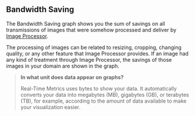 ## Bandwidth Saving

The Bandwidth Saving graph shows you the sum of savings on all transmissions of images that were somehow processed and deliver by [Image Processor](https://www.azion.com/en/documentation/products/edge-application/image-processor/).

The processing of images can be related to resizing, cropping, changing quality, or any other feature that Image Processor provides. If an image had any kind of treatment through Image Processor, the savings of those images in your domain are shown in the graph.

> **In what unit does data appear on graphs?**
>
> Real-Time Metrics uses bytes to show your data. It automatically converts your data into megabytes (MB), gigabytes (GB), or terabytes (TB), for example, according to the amount of data available to make your visualization easier.